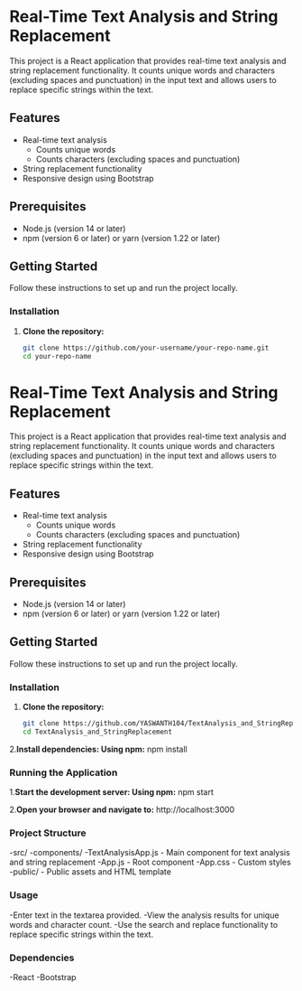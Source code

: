 # Real-Time Text Analysis and String Replacement

This project is a React application that provides real-time text analysis and string replacement functionality. It counts unique words and characters (excluding spaces and punctuation) in the input text and allows users to replace specific strings within the text.

## Features

- Real-time text analysis
  - Counts unique words
  - Counts characters (excluding spaces and punctuation)
- String replacement functionality
- Responsive design using Bootstrap

## Prerequisites

- Node.js (version 14 or later)
- npm (version 6 or later) or yarn (version 1.22 or later)

## Getting Started

Follow these instructions to set up and run the project locally.

### Installation

1. **Clone the repository:**

   ```bash
   git clone https://github.com/your-username/your-repo-name.git
   cd your-repo-name
# Real-Time Text Analysis and String Replacement

This project is a React application that provides real-time text analysis and string replacement functionality. It counts unique words and characters (excluding spaces and punctuation) in the input text and allows users to replace specific strings within the text.

## Features

- Real-time text analysis
  - Counts unique words
  - Counts characters (excluding spaces and punctuation)
- String replacement functionality
- Responsive design using Bootstrap

## Prerequisites

- Node.js (version 14 or later)
- npm (version 6 or later) or yarn (version 1.22 or later)

## Getting Started

Follow these instructions to set up and run the project locally.

### Installation

1. **Clone the repository:**

   ```bash
   git clone https://github.com/YASWANTH104/TextAnalysis_and_StringReplacement.git
   cd TextAnalysis_and_StringReplacement
2.**Install dependencies: Using npm:**
    npm install

### Running the Application

1.**Start the development server: Using npm:**
    npm start

2.**Open your browser and navigate to:**
    http://localhost:3000

### Project Structure
-src/
    -components/
        -TextAnalysisApp.js - Main component for text analysis and string replacement
    -App.js - Root component
    -App.css - Custom styles
-public/ - Public assets and HTML template

### Usage

-Enter text in the textarea provided.
-View the analysis results for unique words and character count.
-Use the search and replace functionality to replace specific strings within the text.

### Dependencies

-React
-Bootstrap
